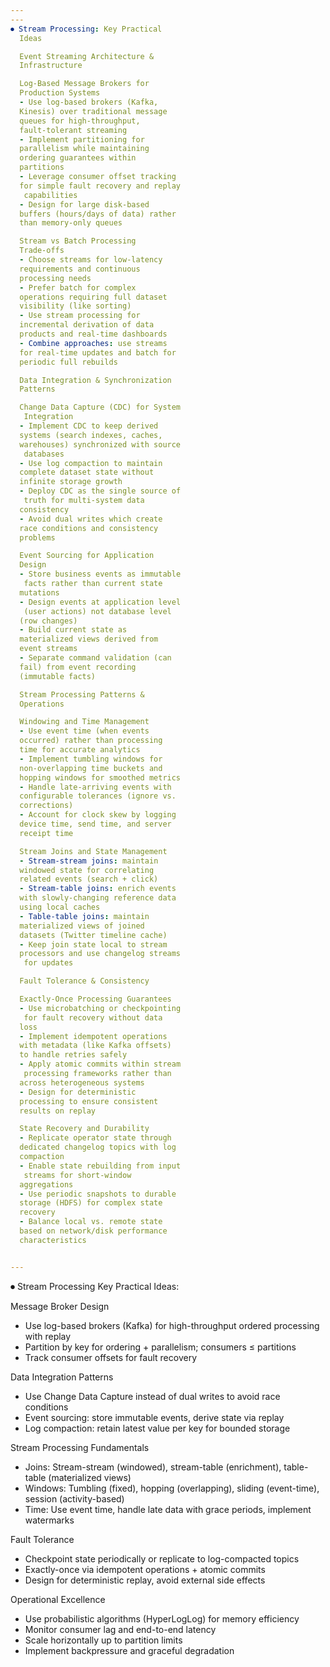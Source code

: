 ```yaml
---
---
⏺ Stream Processing: Key Practical 
  Ideas

  Event Streaming Architecture & 
  Infrastructure

  Log-Based Message Brokers for 
  Production Systems
  - Use log-based brokers (Kafka,
  Kinesis) over traditional message
  queues for high-throughput,
  fault-tolerant streaming
  - Implement partitioning for
  parallelism while maintaining
  ordering guarantees within
  partitions
  - Leverage consumer offset tracking
  for simple fault recovery and replay
   capabilities
  - Design for large disk-based
  buffers (hours/days of data) rather
  than memory-only queues

  Stream vs Batch Processing 
  Trade-offs
  - Choose streams for low-latency
  requirements and continuous
  processing needs
  - Prefer batch for complex
  operations requiring full dataset
  visibility (like sorting)
  - Use stream processing for
  incremental derivation of data
  products and real-time dashboards
  - Combine approaches: use streams
  for real-time updates and batch for
  periodic full rebuilds

  Data Integration & Synchronization 
  Patterns

  Change Data Capture (CDC) for System
   Integration
  - Implement CDC to keep derived
  systems (search indexes, caches,
  warehouses) synchronized with source
   databases
  - Use log compaction to maintain
  complete dataset state without
  infinite storage growth
  - Deploy CDC as the single source of
   truth for multi-system data
  consistency
  - Avoid dual writes which create
  race conditions and consistency
  problems

  Event Sourcing for Application 
  Design
  - Store business events as immutable
   facts rather than current state
  mutations
  - Design events at application level
   (user actions) not database level
  (row changes)
  - Build current state as
  materialized views derived from
  event streams
  - Separate command validation (can
  fail) from event recording
  (immutable facts)

  Stream Processing Patterns & 
  Operations

  Windowing and Time Management
  - Use event time (when events
  occurred) rather than processing
  time for accurate analytics
  - Implement tumbling windows for
  non-overlapping time buckets and
  hopping windows for smoothed metrics
  - Handle late-arriving events with
  configurable tolerances (ignore vs.
  corrections)
  - Account for clock skew by logging
  device time, send time, and server
  receipt time

  Stream Joins and State Management
  - Stream-stream joins: maintain
  windowed state for correlating
  related events (search + click)
  - Stream-table joins: enrich events
  with slowly-changing reference data
  using local caches
  - Table-table joins: maintain
  materialized views of joined
  datasets (Twitter timeline cache)
  - Keep join state local to stream
  processors and use changelog streams
   for updates

  Fault Tolerance & Consistency

  Exactly-Once Processing Guarantees
  - Use microbatching or checkpointing
   for fault recovery without data
  loss
  - Implement idempotent operations
  with metadata (like Kafka offsets)
  to handle retries safely
  - Apply atomic commits within stream
   processing frameworks rather than
  across heterogeneous systems
  - Design for deterministic
  processing to ensure consistent
  results on replay

  State Recovery and Durability
  - Replicate operator state through
  dedicated changelog topics with log
  compaction
  - Enable state rebuilding from input
   streams for short-window
  aggregations
  - Use periodic snapshots to durable
  storage (HDFS) for complex state
  recovery
  - Balance local vs. remote state
  based on network/disk performance
  characteristics


---
```


⏺ Stream Processing Key Practical Ideas:

  Message Broker Design
  - Use log-based brokers (Kafka) for high-throughput
  ordered processing with replay
  - Partition by key for ordering + parallelism;
  consumers ≤ partitions
  - Track consumer offsets for fault recovery

  Data Integration Patterns
  - Use Change Data Capture instead of dual writes to
  avoid race conditions
  - Event sourcing: store immutable events, derive state
   via replay
  - Log compaction: retain latest value per key for
  bounded storage

  Stream Processing Fundamentals
  - Joins: Stream-stream (windowed), stream-table
  (enrichment), table-table (materialized views)
  - Windows: Tumbling (fixed), hopping (overlapping),
  sliding (event-time), session (activity-based)
  - Time: Use event time, handle late data with grace
  periods, implement watermarks

  Fault Tolerance
  - Checkpoint state periodically or replicate to
  log-compacted topics
  - Exactly-once via idempotent operations + atomic
  commits
  - Design for deterministic replay, avoid external side
   effects

  Operational Excellence
  - Use probabilistic algorithms (HyperLogLog) for
  memory efficiency
  - Monitor consumer lag and end-to-end latency
  - Scale horizontally up to partition limits
  - Implement backpressure and graceful degradation
